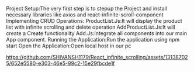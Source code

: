 Project Setup:The very first step is to stepup the Project and install necessary libraries like axios and react-infinite-scroll-component
Implementing CRUD Operations:
    ProductList.Js:It will display the product list with infinite scrolling and delete operation
    AddProductList.Js:It will create a Create functionality
    Add.Js:Integrate all components into our main App component.
Running the Application:Run the application using npm start
Open the Application:Open local host in our pc





https://github.com/SHIVANSH1179/React_infinite_scrolling/assets/131387025/652e5580-e303-46e5-99c2-15e29fbcde1f


